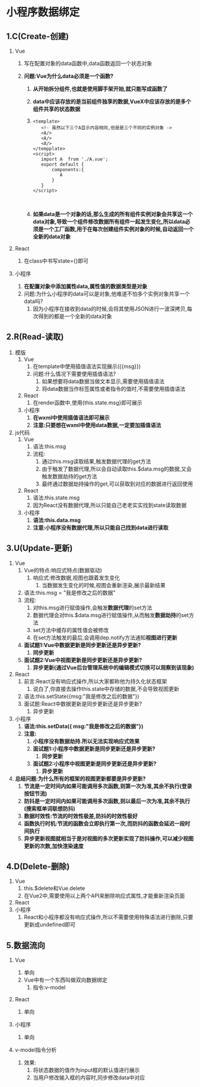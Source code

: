 # 小程序数据绑定

## 1.C(Create-创建)

1. Vue

   1. 写在配置对象的data函数中,data函数返回一个状态对象

   2. **问题:Vue为什么data必须是一个函数?**

      1. **从开始拆分组件,也就是使用脚手架开始,就只能写成函数了**

      2. **data中应该存放的是当前组件独享的数据,VueX中应该存放的是多个组件共享的状态数据**

      3. ```
         <template>
         	<!- 虽然以下三个A显示内容相同,但是是三个不同的实例对象 ->
         	<A/>
         	<A/>
         	<A/>
         </tempplate>
         <script>
         	import A  from './A.vue';
         	export default {
         		components:{
                   A
         		}
         	}
         </script>

         ```

         ​

      4. **如果data是一个对象的话,那么生成的所有组件实例对象会共享这一个data对象,导致一个组件修改数据所有组件一起发生变化,所以data必须是一个工厂函数,用于在每次创建组件实例对象的时候,自动返回一个全新的data对象**

2. React

   1. 在class中书写state={}即可

3. 小程序

   1. **在配置对象中添加属性data,属性值的数据类型是对象**
   2. 问题:为什么小程序的data可以是对象,他难道不怕多个实例对象共享一个data吗?
      1. 因为小程序在接收到data的时候,会将其使用JSON进行一波深拷贝,每次得到的都是一个全新的data对象

## 2.R(Read-读取)

1. 模版
   1. Vue
      1. 在template中使用插值语法实现展示({{msg}})
      2. 问题:什么情况下需要使用插值语法?
         1. 如果想要将data数据当做文本显示,需要使用插值语法
         2. 将data数据当作标签属性或者指令的值时,不需要使用插值语法
   2. React
      1. 在render函数中,使用{this.state.msg}即可展示
   3. 小程序
      1. **在wxml中使用插值语法即可展示**
      2. **注意:只要想在wxml中使用data数据,一定要加插值语法**
2. js代码
   1. Vue
      1. 语法:this.msg
      2. 流程:
         1. 通过this.msg读取结果,触发数据代理的get方法
         2. 由于触发了数据代理,所以会自动读取this.$data.msg的数据,又会触发数据劫持的get方法
         3. 最终通过数据劫持操作的get,可以获取到对应的数据进行返回使用
   2. React
      1. 语法:this.state.msg
      2. 因为React没有数据代理,所以只能自己老老实实找到state读取数据
   3. 小程序
      1. **语法:this.data.msg**
      2. **注意:小程序没有数据代理,所以只能自己找到data进行读取**

## 3.U(Update-更新)

1. Vue
   1. Vue的特点:响应式特点(数据驱动)
      1. 响应式:修改数据,视图也跟着发生变化
         1. 当数据发生变化的时候,视图会重新渲染,展示最新结果
   2. 语法:this.msg = "我是修改之后的数据"
   3. 流程:
      1. 对this.msg进行赋值操作,会触发**数据代理**的set方法
      2. 数据代理会对this.$data.msg进行赋值操作,从而触发**数据劫持**的set方法
      3. set方法中缓存的属性值会被修改
      4. 在set方法触发的最后,会调用dep.notify方法通知**视图进行更新**
   4. **面试题1:Vue中数据更新是同步更新还是异步更新?**
      1. **同步更新**
   5. **面试题2:Vue中视图更新是同步更新还是异步更新?**
      1. **异步更新(通过Vue后台管理系统中的编辑模式切换可以观察到该现象)**
2. React
   1. 前言:React没有响应式操作,所以大家都称他为持久化状态框架
      1. 说白了,你直接去操作this.state中存储的数据,不会导致视图更新
   2. 语法:this.setState({msg:"我是修改之后的数据"})
   3. 面试题:React中数据更新是同步更新还是异步更新?
      1. 异步更新
3. 小程序
   1. **语法:this.setData({ msg:"我是修改之后的数据"})**
   2. **注意:**
      1. **小程序没有数据劫持.所以无法实现响应式效果**
      2. **面试题1:小程序中数据更新是同步更新还是异步更新?**
         1. **同步更新**
      3. **面试题2:小程序中视图更新是同步更新还是异步更新?**
         1. **异步更新**
4. **总结问题:为什么所有的框架的视图更新都要是异步更新?**
   1. **节流是一定时间内如果可能调用多次函数,则第一次为准,其余不执行(登录按钮节流)**
   2. **防抖是一定时间内如果可能调用多次函数,则以最后一次为准,其余不执行(搜索框单词联想防抖)**
   3. **数据时效性:节流的时效性极差,防抖的时效性极好**
   4. **函数执行时机:节流的函数会立即执行第一次,而防抖的函数会延迟一段时间执行**
   5. **异步更新视图就相当于是对视图的多次更新实现了防抖操作,可以减少视图更新的次数,加快渲染速度**

## 4.D(Delete-删除)

1. Vue
   1. this.$delete和Vue.delete
   2. 在Vue2中,需要使用以上两个API来删除响应式属性,才能重新渲染页面
2. React
3. 小程序
   1. React和小程序都没有响应式操作,所以不需要使用特殊语法进行删除,只要更新成undefined即可

## 5.数据流向

1. Vue
   1. 单向
   2. Vue中有一个东西叫做双向数据绑定
      1. 指令:v-model

2. React
   1. 单向

3. 小程序
   1. 单向

4. v-model指令分析

   1. 效果:
      1. 将状态数据的值作为input框的默认值进行展示
      2. 当用户修改输入框的内容时,同步修改data中对应

   ​